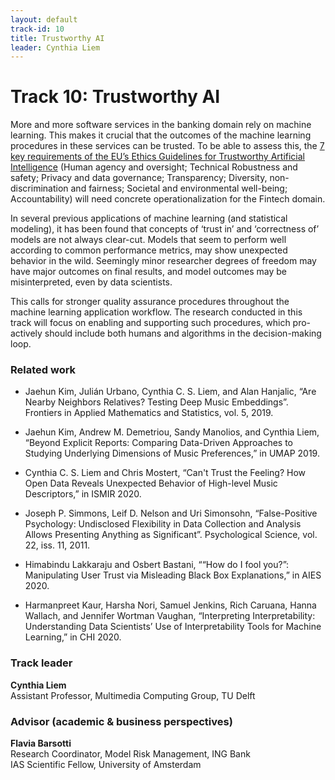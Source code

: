 ```yaml
---
layout: default
track-id: 10
title: Trustworthy AI
leader: Cynthia Liem
---
```


# Track 10: Trustworthy AI

More and more software services in the banking domain rely on machine learning. This makes it crucial that the outcomes of the machine learning procedures in these services can be trusted. To be able to assess this, the [7 key requirements of the EU’s Ethics Guidelines for Trustworthy Artificial Intelligence](https://ec.europa.eu/futurium/en/ai-alliance-consultation) (Human agency and oversight; Technical Robustness and safety; Privacy and data governance; Transparency; Diversity, non-discrimination and fairness; Societal and environmental well-being; Accountability) will need concrete operationalization for the Fintech domain.

In several previous applications of machine learning (and statistical modeling), it has been found that concepts of ‘trust in’ and ‘correctness of’ models are not always clear-cut. Models that seem to perform well according to common performance metrics, may show unexpected behavior in the wild. Seemingly minor researcher degrees of freedom may have major outcomes on final results, and model outcomes may be misinterpreted, even by data scientists.

This calls for stronger quality assurance procedures throughout the machine learning application workflow. The research conducted in this track will focus on enabling and supporting such procedures, which pro-actively should include both humans and algorithms in the decision-making loop.

### Related work

- Jaehun Kim, Julián Urbano, Cynthia C. S. Liem, and Alan Hanjalic, “Are Nearby Neighbors Relatives? Testing Deep Music Embeddings”. Frontiers in Applied Mathematics and Statistics, vol. 5, 2019.

- Jaehun Kim, Andrew M. Demetriou, Sandy Manolios, and Cynthia Liem, “Beyond Explicit Reports: Comparing Data-Driven Approaches to Studying Underlying Dimensions of Music Preferences,” in UMAP 2019.

- Cynthia C. S. Liem and Chris Mostert, “Can't Trust the Feeling? How Open Data Reveals Unexpected Behavior of High-level Music Descriptors,” in ISMIR 2020.

- Joseph P. Simmons, Leif D. Nelson and Uri Simonsohn, “False-Positive Psychology: Undisclosed Flexibility in Data Collection and Analysis Allows Presenting Anything as Significant”. Psychological Science, vol. 22, iss. 11, 2011.

- Himabindu Lakkaraju and Osbert Bastani, ““How do I fool you?”: Manipulating User Trust via Misleading Black Box Explanations,” in AIES 2020.

- Harmanpreet Kaur, Harsha Nori, Samuel Jenkins, Rich Caruana, Hanna Wallach, and Jennifer Wortman Vaughan, “Interpreting Interpretability: Understanding Data Scientists’ Use of Interpretability Tools for Machine Learning,” in CHI 2020.


### Track leader
**Cynthia Liem**  
Assistant Professor, Multimedia Computing Group, TU Delft

### Advisor (academic & business perspectives)  
**Flavia Barsotti**  
Research Coordinator, Model Risk Management, ING Bank  
IAS Scientific Fellow, University of Amsterdam
